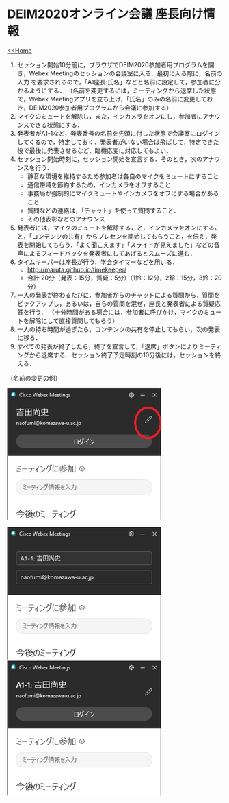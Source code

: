 # DEIM2020オンライン会議 座長向け情報

[<<Home](README.md)

1. セッション開始10分前に，ブラウザでDEIM2020参加者用プログラムを開き，Webex Meetingのセッションの会議室に入る．最初に入る際に，名前の入力
を要求されるので，「A1座長:氏名」などと名前に設定して，参加者に分かるようにする．
（名前を変更するには，ミーティングから退席した状態で，Webex Meetingアプリを立ち上げ，「氏名」のみの名前に変更しておき，DEIM2020参加者用プログラムから会議に参加する）
1. マイクのミュートを解除し，また，インカメラをオンにし，参加者にアナウンスできる状態にする．
1. 発表者がA1-1など，発表番号の名前を先頭に付した状態で会議室にログインしてくるので，特定しておく．発表者がいない場合は飛ばして，特定できた後で最後に発表させるなど，臨機応変に対応してもよい．
1. セッション開始時刻に，セッション開始を宣言する．そのとき，次のアナウンスを行う．
    * 静音な環境を維持するため参加者は各自のマイクをミュートにすること
    * 通信帯域を節約するため，インカメラをオフすること
    * 事務局が強制的にマイクミュートやインカメラをオフにする場合があること
    * 質問などの連絡は，「チャット」を使って質問すること．
    * その他表彰などのアナウンス
1. 発表者には，マイクのミュートを解除すること，インカメラをオンにすること，「コンテンツの共有」からプレセンを開始してもらうこと，を伝え，発表を開始してもらう．「よく聞こえます」「スライドが見えました」などの音声によるフィードバックを発表者にしてあげるとスムーズに進む．
1. タイムキーパーは座長が行う．学会タイマーなどを用いる．
    * http://maruta.github.io/timekeeper/
    * 合計 20分（発表：15分，質疑：5分）（1鈴：12分，2鈴：15分，3鈴：20分）
1. 一人の発表が終わるたびに，参加者からのチャットによる質問から，質問をピックアップし，あるいは，自らの質問を混ぜ，座長と発表者による質疑応答を行う．
（十分時間がある場合には，参加者に呼びかけ，マイクのミュートを解除にして直接質問してもらう）
1. 一人の持ち時間が過ぎたら，コンテンツの共有を停止してもらい，次の発表に移る．
1. すべての発表が終了したら，終了を宣言して，「退席」ボタンによりミーティングから退席する．セッション終了予定時刻の10分後には，セッションを終える．

（名前の変更の例）

![名前の変更](img/rename1.png)

![名前の変更](img/rename4.png)
![名前の変更](img/rename5.png)
